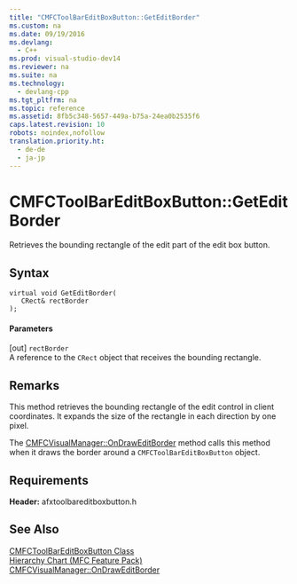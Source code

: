 ```yaml
---
title: "CMFCToolBarEditBoxButton::GetEditBorder"
ms.custom: na
ms.date: 09/19/2016
ms.devlang: 
  - C++
ms.prod: visual-studio-dev14
ms.reviewer: na
ms.suite: na
ms.technology: 
  - devlang-cpp
ms.tgt_pltfrm: na
ms.topic: reference
ms.assetid: 8fb5c348-5657-449a-b75a-24ea0b2535f6
caps.latest.revision: 10
robots: noindex,nofollow
translation.priority.ht: 
  - de-de
  - ja-jp
---
```

# CMFCToolBarEditBoxButton::GetEditBorder
Retrieves the bounding rectangle of the edit part of the edit box button.  
  
## Syntax  
  
```  
virtual void GetEditBorder(  
   CRect& rectBorder  
);  
```  
  
#### Parameters  
 [out] `rectBorder`  
 A reference to the `CRect` object that receives the bounding rectangle.  
  
## Remarks  
 This method retrieves the bounding rectangle of the edit control in client coordinates. It expands the size of the rectangle in each direction by one pixel.  
  
 The [CMFCVisualManager::OnDrawEditBorder](../vs140/CMFCVisualManager--OnDrawEditBorder.md) method calls this method when it draws the border around a `CMFCToolBarEditBoxButton` object.  
  
## Requirements  
 **Header:** afxtoolbareditboxbutton.h  
  
## See Also  
 [CMFCToolBarEditBoxButton Class](../vs140/CMFCToolBarEditBoxButton-Class.md)   
 [Hierarchy Chart (MFC Feature Pack)](../vs140/Hierarchy-Chart.md)   
 [CMFCVisualManager::OnDrawEditBorder](../vs140/CMFCVisualManager--OnDrawEditBorder.md)